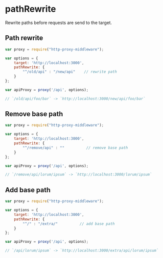 # pathRewrite

Rewrite paths before requests are send to the target.

## Path rewrite
```javascript
var proxy = require("http-proxy-middleware");

var options = {
    target: 'http://localhost:3000',
    pathRewrite: {
        "^/old/api" : "/new/api"    // rewrite path
    }
};

var apiProxy = proxy('/api', options);

// `/old/api/foo/bar` -> `http://localhost:3000/new/api/foo/bar`
```

## Remove base path 
```javascript
var proxy = require("http-proxy-middleware");

var options = {
    target: 'http://localhost:3000',
    pathRewrite: {
        "^/remove/api" : ""          // remove base path
    }
};

var apiProxy = proxy('/api', options);

// `/remove/api/lorum/ipsum` -> `http://localhost:3000/lorum/ipsum`
```

## Add base path 
```javascript
var proxy = require("http-proxy-middleware");

var options = {
    target: 'http://localhost:3000',
    pathRewrite: {
        "^/" : "/extra/"          // add base path
    }
};

var apiProxy = proxy('/api', options);

// `/api/lorum/ipsum` -> `http://localhost:3000/extra/api/lorum/ipsum`
```
